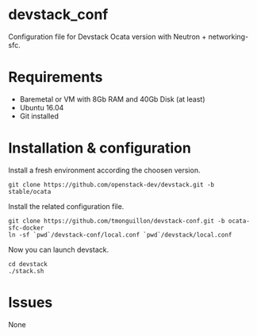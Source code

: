# devstack_conf

Configuration file for Devstack Ocata version with Neutron + networking-sfc.

Requirements
============

* Baremetal or VM with 8Gb RAM and 40Gb Disk (at least)
* Ubuntu 16.04
* Git installed


Installation & configuration
============================

Install a fresh environment according the choosen version.

    git clone https://github.com/openstack-dev/devstack.git -b stable/ocata

Install the related configuration file.

    git clone https://github.com/tmonguillon/devstack-conf.git -b ocata-sfc-docker
    ln -sf `pwd`/devstack-conf/local.conf `pwd`/devstack/local.conf

Now you can launch devstack.

    cd devstack
    ./stack.sh


Issues
======

None